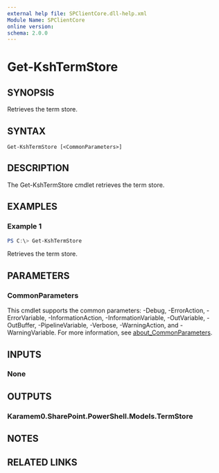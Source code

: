 ```yaml
---
external help file: SPClientCore.dll-help.xml
Module Name: SPClientCore
online version:
schema: 2.0.0
---
```


# Get-KshTermStore

## SYNOPSIS
Retrieves the term store.

## SYNTAX

```
Get-KshTermStore [<CommonParameters>]
```

## DESCRIPTION
The Get-KshTermStore cmdlet retrieves the term store.

## EXAMPLES

### Example 1
```powershell
PS C:\> Get-KshTermStore
```

Retrieves the term store.

## PARAMETERS

### CommonParameters
This cmdlet supports the common parameters: -Debug, -ErrorAction, -ErrorVariable, -InformationAction, -InformationVariable, -OutVariable, -OutBuffer, -PipelineVariable, -Verbose, -WarningAction, and -WarningVariable. For more information, see [about_CommonParameters](http://go.microsoft.com/fwlink/?LinkID=113216).

## INPUTS

### None

## OUTPUTS

### Karamem0.SharePoint.PowerShell.Models.TermStore

## NOTES

## RELATED LINKS
